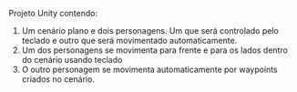 Projeto Unity contendo: 
1. Um cenário plano e dois personagens. Um que será controlado pelo
teclado e outro que será movimentado automaticamente.
2. Um dos personagens se movimenta para frente e para os lados dentro do
cenário usando teclado
3. O outro personagem se movimenta automaticamente por waypoints
criados no cenário.
